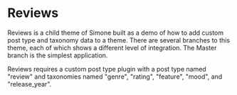 # Reviews

Reviews is a child theme of Simone built as a demo of how to add custom post type and taxonomy data to a theme. There are several branches to this theme, each of which shows a different level of integration. The Master branch is the simplest application.

Reviews requires a custom post type plugin with a post type named "review" and taxonomies named "genre", "rating", "feature", "mood", and "release_year".